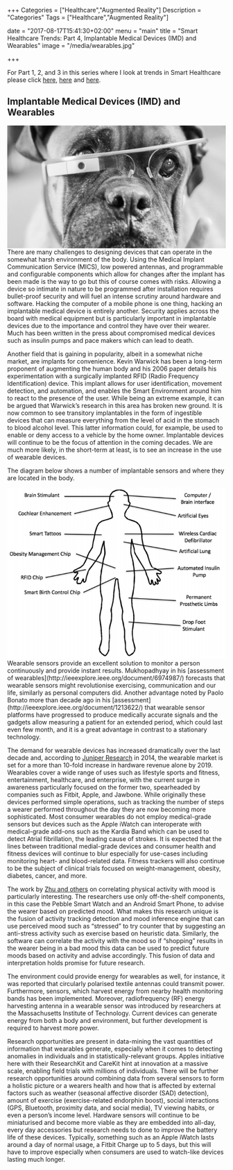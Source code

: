 +++
Categories = ["Healthcare","Augmented Reality"]
Description = "Categories"
Tags = ["Healthcare","Augmented Reality"]

date = "2017-08-17T15:41:30+02:00"
menu = "main"
title = "Smart Healthcare Trends: Part 4, Implantable Medical Devices (IMD) and Wearables"
image = "/media/wearables.jpg"

+++

For Part 1, 2, and 3 in this series where I look at trends in Smart Healthcare please click [here](http://www.linuxuk.org/post/smarthealthcare-trends1/), [here](http://www.linuxuk.org/post/smarthealthcare-trends2/) and [here](http://www.linuxuk.org/post/smarthealthcare-trends3/).

## Implantable Medical Devices (IMD) and Wearables
<div align="center"><img align="center" src="/media/wearables.jpg" alt="Creative Commons: Thomas Hawk: https://www.flickr.com/photos/thomashawk/9212883792" /></div>
There are many challenges to designing devices that can operate in the somewhat harsh environment of the body. Using the Medical Implant Communication Service (MICS), low powered antennas, and programmable and configurable components which allow for changes after the implant has been made is the way to go but this of course comes with risks. Allowing a device so intimate in nature to be programmed after installation requires bullet-proof security and will fuel an intense scrutiny around hardware and software. Hacking the computer of a mobile phone is one thing, hacking an implantable medical device is entirely another. Security applies across the board with medical equipment but is particularly important in implantable devices due to the importance and control they have over their wearer. Much has been written in the press about compromised medical devices such as insulin pumps and pace makers which can lead to death.

Another field that is gaining in popularity, albeit in a somewhat niche market, are implants for convenience. Kevin Warwick has been a long-term proponent of augmenting the human body and his 2006 paper details his experimentation with a surgically implanted RFID (Radio Frequency Identification) device. This implant allows for user identification, movement detection, and automation, and enables the Smart Environment around him to react to the presence of the user. While being an extreme example, it can be argued that Warwick’s research in this area has broken new ground. It is now common to see transitory implantables in the form of ingestible devices that can measure everything from the level of acid in the stomach to blood alcohol level. This latter information could, for example, be used to enable or deny access to a vehicle by the home owner. Implantable devices will continue to be the focus of attention in the coming decades. We are much more likely, in the short-term at least, is to see an increase in the use of wearable devices.

The diagram below shows a number of implantable sensors and where they are located in the body.

<div align="center"><img align="center" src="/media/implantables.png"></div>
Wearable sensors provide an excellent solution to monitor a person continuously and provide instant results. Mukhopadhyay in his [assessment of wearables](http://ieeexplore.ieee.org/document/6974987/) forecasts that wearable sensors might revolutionise exercising, communication and our life, similarly as personal computers did. Another advantage noted by Paolo Bonato more than decade ago in his [assessment](http://ieeexplore.ieee.org/document/1213622/) that wearable sensor platforms have progressed to produce medically accurate signals and the gadgets allow measuring a patient for an extended period, which could last even few month, and it is a great advantage in contrast to a stationary technology.

The demand for wearable devices has increased dramatically over the last decade and, according to [Juniper Research](https://www.alivecor.com/en/press/press_release/new-kardia/) in 2014, the wearable market is set for a more than 10-fold increase in hardware revenue alone by 2019. Wearables cover a wide range of uses such as lifestyle sports and fitness, entertainment, healthcare, and enterprise, with the current surge in awareness particularly focused on the former two, spearheaded by companies such as Fitbit, Apple, and Jawbone. While originally these devices performed simple operations, such as tracking the number of steps a wearer performed throughout the day they are now becoming more sophisticated. Most consumer wearables do not employ medical-grade sensors but devices such as the Apple iWatch can interoperate with medical-grade add-ons such as the Kardia Band which can be used to detect Atrial fibrillation, the leading cause of strokes. It is expected that the lines between traditional medial-grade devices and consumer health and fitness devices will continue to blur especially for use-cases including monitoring heart- and blood-related data. Fitness trackers will also continue to be the subject of clinical trials focused on weight-management, obesity, diabetes, cancer, and more.

The work by [Zhu and others](http://ieeexplore.ieee.org/document/7299638/) on correlating physical activity with mood is particularly interesting. The researchers use only off-the-shelf components, in this case the Pebble Smart Watch and an Android Smart Phone, to advise the wearer based on predicted mood. What makes this research unique is the fusion of activity tracking detection and mood inference engine that can use perceived mood such as “stressed” to try counter that by suggesting an anti-stress activity such as exercise based on heuristic data. Similarly, the software can correlate the activity with the mood so if “shopping” results in the wearer being in a bad mood this data can be used to predict future moods based on activity and advise accordingly. This fusion of data and interpretation holds promise for future research.

The environment could provide energy for wearables as well, for instance, it was reported that circularly polarised textile antennas could transmit power. Furthermore, sensors, which harvest energy from nearby health monitoring bands has been implemented. Moreover, radiofrequency (RF) energy harvesting antenna in a wearable sensor was introduced by researchers at the Massachusetts Institute of Technology. Current devices can generate energy from both a body and environment, but further development is required to harvest more power.

Research opportunities are present in data-mining the vast quantities of information that wearables generate, especially when it comes to detecting anomalies in individuals and in statistically-relevant groups. Apples initiative here with their ResearchKit and CareKit hint at innovation at a massive scale, enabling field trials with millions of individuals. There will be further research opportunities around combining data from several sensors to form a holistic picture or a wearers health and how that is affected by external factors such as weather (seasonal affective disorder (SAD) detection), amount of exercise (exercise-related endorphin boost), social interactions (GPS, Bluetooth, proximity data, and social media), TV viewing habits, or even a person’s income level.  Hardware sensors will continue to be miniaturised and become more viable as they are embedded into all-day, every day accessories but research needs to done to improve the battery life of these devices.  Typically, something such as an Apple iWatch lasts around a day of normal usage, a Fitbit Charge up to 5 days, but this will have to improve especially when consumers are used to watch-like devices lasting much longer.
